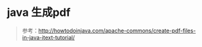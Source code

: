 # java 生成pdf

> 参考：http://howtodoinjava.com/apache-commons/create-pdf-files-in-java-itext-tutorial/


